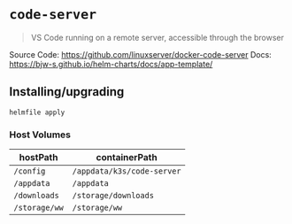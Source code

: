 # `code-server`

> VS Code running on a remote server, accessible through the browser

Source Code: https://github.com/linuxserver/docker-code-server
Docs: https://bjw-s.github.io/helm-charts/docs/app-template/

## Installing/upgrading

```shell
helmfile apply
```

### Host Volumes

| hostPath      | containerPath              |
| ------------- | -------------------------- |
| `/config`     | `/appdata/k3s/code-server` |
| `/appdata`    | `/appdata`                 |
| `/downloads`  | `/storage/downloads`       |
| `/storage/ww` | `/storage/ww`              |
